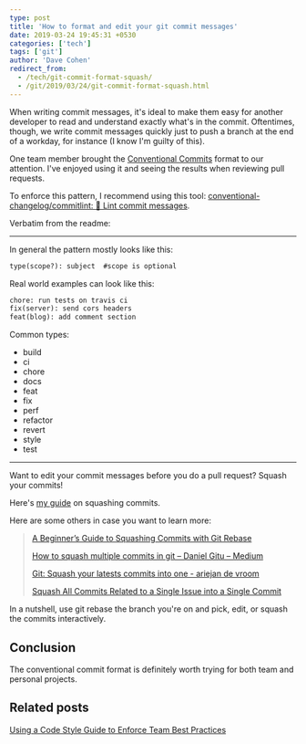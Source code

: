 ```yaml
---
type: post
title: 'How to format and edit your git commit messages'
date: 2019-03-24 19:45:31 +0530
categories: ['tech']
tags: ['git']
author: 'Dave Cohen'
redirect_from:
  - /tech/git-commit-format-squash/
  - /git/2019/03/24/git-commit-format-squash.html
---
```


When writing commit messages, it's ideal to make them easy for another developer to read and understand exactly what's in the commit. Oftentimes, though, we write commit messages quickly just to push a branch at the end of a workday, for instance (I know I'm guilty of this).

One team member brought the [Conventional Commits](https://www.conventionalcommits.org/en/v1.0.0-beta.3/) format to our attention. I've enjoyed using it and seeing the results when reviewing pull requests.

To enforce this pattern, I recommend using this tool: [conventional-changelog/commitlint: 📓 Lint commit messages](https://github.com/conventional-changelog/commitlint).

Verbatim from the readme:

---

In general the pattern mostly looks like this:

```txt
type(scope?): subject  #scope is optional
```

Real world examples can look like this:

```txt
chore: run tests on travis ci
fix(server): send cors headers
feat(blog): add comment section
```

Common types:

- build
- ci
- chore
- docs
- feat
- fix
- perf
- refactor
- revert
- style
- test

---

Want to edit your commit messages before you do a pull request? Squash your commits!

Here's [my guide](/tech/how-to-squash-commits) on squashing commits.

Here are some others in case you want to learn more:

> [A Beginner’s Guide to Squashing Commits with Git Rebase](https://medium.com/@slamflipstrom/a-beginners-guide-to-squashing-commits-with-git-rebase-8185cf6e62ec)
>
> [How to squash multiple commits in git – Daniel Gitu – Medium](https://medium.com/@gitudaniel/how-to-squash-multiple-commits-in-git-58c22387c4ce)
>
> [Git: Squash your latests commits into one - ariejan de vroom](https://www.devroom.io/2011/07/05/git-squash-your-latests-commits-into-one/)
>
> [Squash All Commits Related to a Single Issue into a Single Commit](https://github.com/todotxt/todo.txt-android/wiki/Squash-All-Commits-Related-to-a-Single-Issue-into-a-Single-Commit)

In a nutshell, use git rebase the branch you're on and pick, edit, or squash the commits interactively.

## Conclusion

The conventional commit format is definitely worth trying for both team and personal projects.

## Related posts

[Using a Code Style Guide to Enforce Team Best Practices](/tech/code-style-guide)
